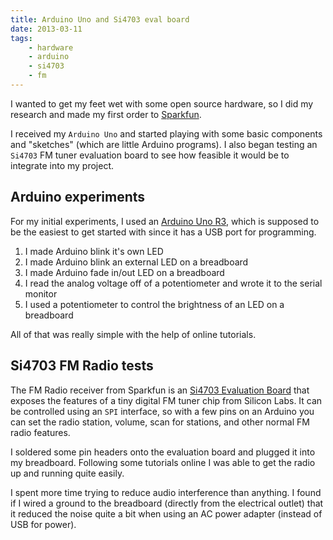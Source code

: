 ```yaml
---
title: Arduino Uno and Si4703 eval board
date: 2013-03-11
tags:
    - hardware
    - arduino
    - si4703
    - fm
---
```


I wanted to get my feet wet with some open source hardware, so I did my research and made my first order to [Sparkfun](http://sparkfun.com).

I received my `Arduino Uno` and started playing with some basic components and "sketches" (which are little Arduino programs).  I also began testing an `Si4703` FM tuner evaluation board to see how feasible it would be to integrate into my project.

<!-- more -->

## Arduino experiments ##

For my initial experiments, I used an [Arduino Uno R3](https://www.sparkfun.com/products/11021), which is supposed to be the easiest to get started with since it has a USB port for programming.

1. I made Arduino blink it's own LED
1. I made Arduino blink an external LED on a breadboard
1. I made Arduino fade in/out LED on a breadboard
1. I read the analog voltage off of a potentiometer and wrote it to the serial monitor
1. I used a potentiometer to control the brightness of an LED on a breadboard

All of that was really simple with the help of online tutorials. 

## Si4703 FM Radio tests ##

The FM Radio receiver from Sparkfun is an [Si4703 Evaluation Board](https://www.sparkfun.com/products/10663) that exposes the features of a tiny digital FM tuner chip from Silicon Labs.  It can be controlled using an `SPI` interface, so with a few pins on an Arduino you can set the radio station, volume, scan for stations, and other normal FM radio features.

I soldered some pin headers onto the evaluation board and plugged it into my breadboard.  Following some tutorials online I was able to get the radio up and running quite easily.

I spent more time trying to reduce audio interference than anything. I found if I wired a ground to the breadboard (directly from the electrical outlet) that it reduced the noise quite a bit when using an AC power adapter (instead of USB for power).